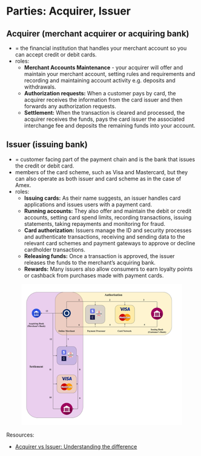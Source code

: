 # Parties: Acquirer, Issuer

## **Acquirer** (merchant acquirer or acquiring bank)&#x20;

* \= the financial institution that handles your merchant account so you can accept credit or debit cards.
* roles:
  * **Merchant Accounts Maintenance** - your acquirer will offer and maintain your merchant account, setting rules and requirements and recording and maintaining account activity e.g. deposits and withdrawals.
  * **Authorization requests:** When a customer pays by card, the acquirer receives the information from the card issuer and then forwards any authorization requests.
  * **Settlement:** When the transaction is cleared and processed, the acquirer receives the funds, pays the card issuer the associated interchange fee and deposits the remaining funds into your account.

## **Issuer** (issuing bank)&#x20;

* \= customer facing part of the payment chain and is the bank that issues the credit or debit card.
* members of the card scheme, such as Visa and Mastercard, but they can also operate as both issuer and card scheme as in the case of Amex.
* roles:
  * **Issuing cards:** As their name suggests, an issuer handles card applications and issues users with a payment card.
  * **Running accounts:** They also offer and maintain the debit or credit accounts, setting card spend limits, recording transactions, issuing statements, taking repayments and monitoring for fraud.
  * **Card authorization:** Issuers manage the ID and security processes and authenticate transactions, receiving and sending data to the relevant card schemes and payment gateways to approve or decline cardholder transactions.
  * **Releasing funds:** Once a transaction is approved, the issuer releases the funds to the merchant’s acquiring bank.
  * **Rewards:** Many issuers also allow consumers to earn loyalty points or cashback from purchases made with payment cards.

<figure><img src="../.gitbook/assets/Diana Playground (15).jpg" alt=""><figcaption></figcaption></figure>

Resources:

* [Acquirer vs Issuer: Understanding the difference](https://www.checkout.com/resources/blog/acquirer-vs-issuer)
